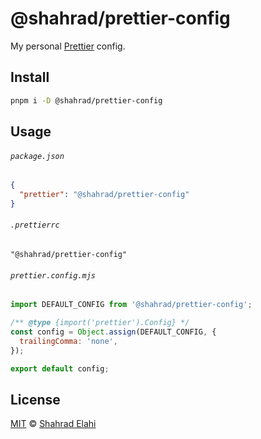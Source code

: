 # @shahrad/prettier-config

My personal [Prettier](https://prettier.io/) config.

## Install

```bash
pnpm i -D @shahrad/prettier-config
```

## Usage

###### `package.json`

```json
{
  "prettier": "@shahrad/prettier-config"
}
```

###### `.prettierrc`

```prettier
"@shahrad/prettier-config"
```

###### `prettier.config.mjs`

```javascript
import DEFAULT_CONFIG from '@shahrad/prettier-config';

/** @type {import('prettier').Config} */
const config = Object.assign(DEFAULT_CONFIG, {
  trailingComma: 'none',
});

export default config;
```

## License

[MIT](/LICENSE) © [Shahrad Elahi](https://github.com/shahradelahi)
